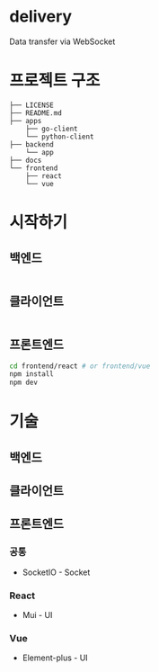 # delivery
Data transfer via WebSocket

# 프로젝트 구조
```
├── LICENSE
├── README.md
├── apps
    ├── go-client
    └── python-client
├── backend
    └── app
├── docs
└── frontend
    ├── react
    └── vue 
```

# 시작하기
## 백엔드
```
```
## 클라이언트
```
```
## 프론트엔드
``` bash
cd frontend/react # or frontend/vue
npm install
npm dev
```


# 기술
## 백엔드
## 클라이언트
## 프론트엔드
### 공통
- SocketIO - Socket

### React
- Mui - UI

### Vue
- Element-plus - UI